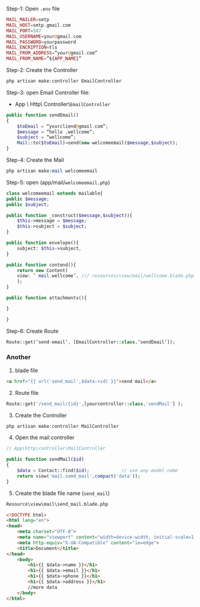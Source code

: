 Step-1: Open `.env` file

```php
MAIL_MAILER=smtp
MAIL_HOST=smtp.gmail.com
MAIL_PORT=587
MAIL_USERNAME=your@gmail.com
MAIL_PASSWORD=yourpassword
MAIL_ENCRIPTION=tls
MAIL_FROM_ADDRESS=”your@gmail.com”
MAIL_FROM_NAME=”${APP_NAME}”
```

Step-2:  Create the Controller

```php
php artisan make:controller EmailController
```

Step-3: open Email Controller file:
* App \\ Http\\ Controller\\`EmailController`

```php
public function sendEmail()
{
	$toEmail = “yourcliend@gmail.com”;
	$message = “hello ,wellcome”;
	$subject = “wellcome”;
	Mail::to($toEmail)→send(new welcomeemail($message,$subject);
}
```

Step-4: Create the Mail

```php
php artisan make:mail welcomeemail
```

Step-5: open (app/mail/`welcomeemail.php`)

```php
class welcomeemail extends mailable{
public $message;
public $subject;

public function _construct($message,$subject)){
	$this->message = $message;
	$this->subject = $subject;
}

public function envelope(){
	subject: $this->subject,
}

public function contend(){
	return new Content(
	view: ’ mail.wellcome’, /// resources/view/mail/wellcome.blade.php
	);
}

public function attachments(){

}

}
```

Step-6: Create Route

```php
Route::get(‘send-email’, [EmailController::class,’sendEmail’]);
```


### Another
1. blade file

```html
<a href="{{ url('send_mail',$data->id) }}">send mail</a>
```

2. Route file

```php
Route::get('/send_mail/{id}',[yourcontroller::class,'sendMail'] );
```

3. Create the Controller

```php
php artisan make:controller MailController
```

4. Open the mail controller

```php
// App\http\controller\MailController

public function sendMail($id)
{
	$data = Contact::find($id);            // use any model name
	return view('mail.semd_mail',compact('data'));
}
```

5. Create the blade file name (`send_mail`)
```html
Resource\view\mail\send_mail.blade.php

<!DOCTYPE html>
<html lang="en">
<head>
    <meta charset="UTF-8">
    <meta name="viewport" content="width=device-width, initial-scale=1.0">
    <meta http-equiv="X-UA-Compatible" content="ie=edge">
    <title>Document</title>
</head>
	<body>
		<h1>{{ $data->name }}</h1>
		<h1>{{ $data->email }}</h1>
		<h1>{{ $data->phone }}</h1>
		<h1>{{ $data->address }}</h1>
		//more data
	</body>
</html>
```